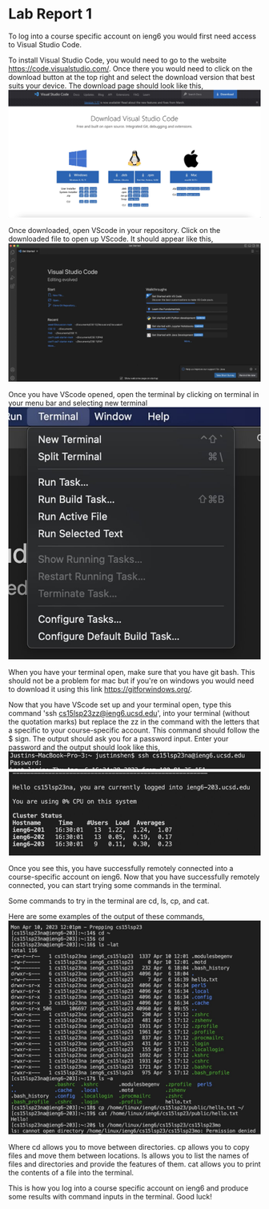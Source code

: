 # Lab Report 1 

To log into a course specific account on ieng6 you would first need access to Visual Studio Code.

To install Visual Studio Code, you would need to go to the website https://code.visualstudio.com/. 
Once there you would need to click on the download button at the top right and select the download version that best suits your device.
The download page should look like this,
![Image](VScodeDownload.jpg)

Once downloaded, open VScode in your repository. Click on the downloaded file to open up VScode. It should appear like this,
![Image](VScode.jpg)

Once you have VScode opened, open the terminal by clicking on terminal in your menu bar and selecting new terminal
![Image](Terminal.jpg)

When you have your terminal open, make sure that you have git bash. This should not be a problem for mac but if you're on windows you would need to download it using this link https://gitforwindows.org/.

Now that you have VScode set up and your terminal open, type this command 'ssh cs15lsp23zz@ieng6.ucsd.edu', into your terminal (without the quotation marks) but replace the zz in the command with the letters that a specific to your course-specific account. This command should follow the $ sign. The output should ask you for a password input. Enter your password and the output should look like this,
![Image](Password.jpg)
![Image](LogIn.jpg)

Once you see this, you have successfully remotely connected into a course-specific account on ieng6. Now that you have successfully remotely connected, you can start trying some commands in the terminal.

Some commands to try in the terminal are cd, ls, cp, and cat.
  
Here are some examples of the output of these commands,
![Image](Output.jpg)

Where cd allows you to move between directories. cp allows you to copy files and move them between locations. ls allows you to list the names of files and directories and provide the features of them. cat allows you to print the contents of a file into the terminal.

This is how you log into a course specific account on ieng6 and produce some results with command inputs in the terminal.
Good luck!
